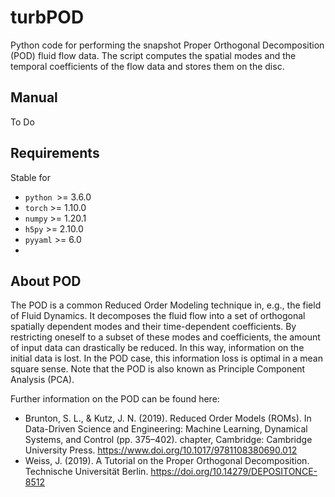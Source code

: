 # turbPOD
Python code for performing the snapshot Proper Orthogonal Decomposition (POD) fluid flow data. The script computes the spatial modes and the temporal coefficients of the flow data and stores them on the disc.

## Manual
To Do

## Requirements
Stable for
- `python `>=  3.6.0
- `torch`  >= 1.10.0
- `numpy`  >= 1.20.1
- `h5py`   >= 2.10.0 
- `pyyaml` >= 6.0
- 
## About POD 
The POD is a common Reduced Order Modeling technique in, e.g., the field of Fluid Dynamics. It decomposes the fluid flow into a set of orthogonal spatially dependent modes and their time-dependent coefficients. By restricting oneself to a subset of these modes and coefficients, the amount of input data can drastically be reduced. In this way, information on the initial data is lost. In the POD case, this information loss is optimal in a mean square sense. Note that the POD is also known as Principle Component Analysis (PCA).

Further information on the POD can be found here:
- Brunton, S. L., & Kutz, J. N. (2019). Reduced Order Models (ROMs). In Data-Driven Science and Engineering: Machine Learning, Dynamical Systems, and Control (pp. 375–402). chapter, Cambridge: Cambridge University Press.
  https://www.doi.org/10.1017/9781108380690.012
- Weiss, J. (2019). A Tutorial on the Proper Orthogonal Decomposition. Technische Universität Berlin. https://doi.org/10.14279/DEPOSITONCE-8512 
